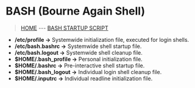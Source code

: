 # BASH (Bourne Again Shell)

> [HOME](../README.md) --- [BASH STARTUP SCRIPT](002_BASH_Startup_File.md)

* **/etc/profile ->** Systemwide initialization file, executed for login shells.
* **/etc/bash.bashrc ->** Systemwide shell startup file.
* **/etc/bash.logout ->** Systemwide shell cleanup file.
* **$HOME/.bash_profile ->** Personal initialization file.
* **$HOME/.bashrc ->** Pre-interactive shell startup file.
* **$HOME/.bash_logout ->** Individual login shell cleanup file.
* **$HOME/.inputrc ->** Individual readline initialization file.